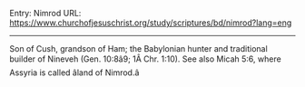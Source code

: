 Entry: Nimrod
URL: https://www.churchofjesuschrist.org/study/scriptures/bd/nimrod?lang=eng

---

Son of Cush, grandson of Ham; the Babylonian hunter and traditional builder of Nineveh (Gen. 10:8â9; 1Â Chr. 1:10). See also Micah 5:6, where Assyria is called âland of Nimrod.â

